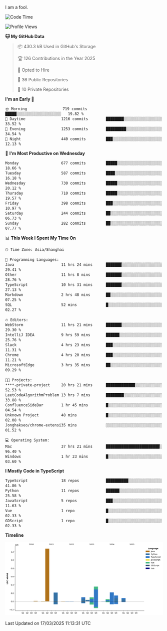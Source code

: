 I am a fool.

<!--START_SECTION:waka-->
![Code Time](http://img.shields.io/badge/Code%20Time-2%2C735%20hrs%2046%20mins-blue)

![Profile Views](http://img.shields.io/badge/Profile%20Views-7-blue)

**🐱 My GitHub Data** 

> 📦 430.3 kB Used in GitHub's Storage 
 > 
> 🏆 126 Contributions in the Year 2025
 > 
> 💼 Opted to Hire
 > 
> 📜 36 Public Repositories 
 > 
> 🔑 10 Private Repositories 
 > 
**I'm an Early 🐤** 

```text
🌞 Morning                719 commits         █████░░░░░░░░░░░░░░░░░░░░   19.82 % 
🌆 Daytime                1216 commits        ████████░░░░░░░░░░░░░░░░░   33.52 % 
🌃 Evening                1253 commits        █████████░░░░░░░░░░░░░░░░   34.54 % 
🌙 Night                  440 commits         ███░░░░░░░░░░░░░░░░░░░░░░   12.13 % 
```
📅 **I'm Most Productive on Wednesday** 

```text
Monday                   677 commits         █████░░░░░░░░░░░░░░░░░░░░   18.66 % 
Tuesday                  587 commits         ████░░░░░░░░░░░░░░░░░░░░░   16.18 % 
Wednesday                730 commits         █████░░░░░░░░░░░░░░░░░░░░   20.12 % 
Thursday                 710 commits         █████░░░░░░░░░░░░░░░░░░░░   19.57 % 
Friday                   398 commits         ███░░░░░░░░░░░░░░░░░░░░░░   10.97 % 
Saturday                 244 commits         ██░░░░░░░░░░░░░░░░░░░░░░░   06.73 % 
Sunday                   282 commits         ██░░░░░░░░░░░░░░░░░░░░░░░   07.77 % 
```


📊 **This Week I Spent My Time On** 

```text
🕑︎ Time Zone: Asia/Shanghai

💬 Programming Languages: 
Java                     11 hrs 24 mins      ███████░░░░░░░░░░░░░░░░░░   29.41 % 
Other                    11 hrs 8 mins       ███████░░░░░░░░░░░░░░░░░░   28.76 % 
TypeScript               10 hrs 31 mins      ███████░░░░░░░░░░░░░░░░░░   27.13 % 
Markdown                 2 hrs 48 mins       ██░░░░░░░░░░░░░░░░░░░░░░░   07.25 % 
SQL                      52 mins             █░░░░░░░░░░░░░░░░░░░░░░░░   02.27 % 

🔥 Editors: 
WebStorm                 11 hrs 21 mins      ███████░░░░░░░░░░░░░░░░░░   29.30 % 
IntelliJ IDEA            9 hrs 59 mins       ██████░░░░░░░░░░░░░░░░░░░   25.76 % 
Slack                    4 hrs 23 mins       ███░░░░░░░░░░░░░░░░░░░░░░   11.31 % 
Chrome                   4 hrs 20 mins       ███░░░░░░░░░░░░░░░░░░░░░░   11.21 % 
MicrosoftEdge            3 hrs 35 mins       ██░░░░░░░░░░░░░░░░░░░░░░░   09.29 % 

🐱‍💻 Projects: 
****-private-project     20 hrs 21 mins      █████████████░░░░░░░░░░░░   52.53 % 
LeetCodeAlgorithmProblem 13 hrs 7 mins       ████████░░░░░░░░░░░░░░░░░   33.88 % 
ConfluenceSideBar        1 hr 45 mins        █░░░░░░░░░░░░░░░░░░░░░░░░   04.54 % 
Unknown Project          48 mins             █░░░░░░░░░░░░░░░░░░░░░░░░   02.08 % 
Jonghakseo/chrome-extensi35 mins             ░░░░░░░░░░░░░░░░░░░░░░░░░   01.52 % 

💻 Operating System: 
Mac                      37 hrs 21 mins      ████████████████████████░   96.40 % 
Windows                  1 hr 23 mins        █░░░░░░░░░░░░░░░░░░░░░░░░   03.60 % 
```

**I Mostly Code in TypeScript** 

```text
TypeScript               18 repos            ██████████░░░░░░░░░░░░░░░   41.86 % 
Python                   11 repos            ██████░░░░░░░░░░░░░░░░░░░   25.58 % 
JavaScript               5 repos             ███░░░░░░░░░░░░░░░░░░░░░░   11.63 % 
Vue                      1 repo              █░░░░░░░░░░░░░░░░░░░░░░░░   02.33 % 
GDScript                 1 repo              █░░░░░░░░░░░░░░░░░░░░░░░░   02.33 % 
```



**Timeline**

![Lines of Code chart](https://raw.githubusercontent.com/VeejaLiu/VeejaLiu/master/assets/bar_graph.png)


 Last Updated on 17/03/2025 11:13:31 UTC
<!--END_SECTION:waka-->
